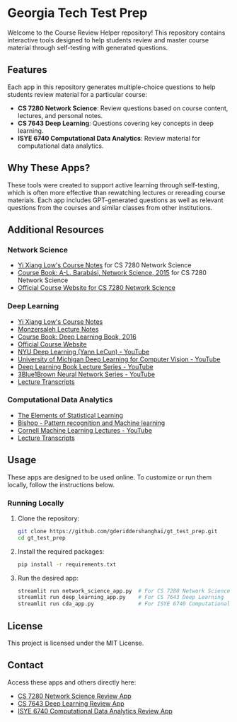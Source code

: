 # Georgia Tech Test Prep

Welcome to the Course Review Helper repository! This repository contains interactive tools designed to help students review and master course material through self-testing with generated questions.

## Features

Each app in this repository generates multiple-choice questions to help students review material for a particular course:

- **CS 7280 Network Science**: Review questions based on course content, lectures, and personal notes.
- **CS 7643 Deep Learning**: Questions covering key concepts in deep learning.
- **ISYE 6740 Computational Data Analytics**: Review material for computational data analytics.

## Why These Apps?

These tools were created to support active learning through self-testing, which is often more effective than rewatching lectures or rereading course materials. Each app includes GPT-generated questions as well as relevant questions from the courses and similar classes from other institutions.

## Additional Resources

### Network Science
- [Yi Xiang Low's Course Notes](https://lowyx.com/posts/gt-networkscience-notes/) for CS 7280 Network Science
- [Course Book: A-L. Barabási, Network Science, 2015](https://networksciencebook.com/) for CS 7280 Network Science
- [Official Course Website for CS 7280 Network Science](https://omscs.gatech.edu/cs-7280-network-science)

### Deep Learning
- [Yi Xiang Low's Course Notes](https://lowyx.com/posts/gt-dl-notes/)
- [Monzersaleh Lecture Notes](https://monzersaleh.github.io/GeorgiaTech/CS7643_DeepLearning.html)
- [Course Book: Deep Learning Book, 2016](https://www.deeplearningbook.org/)
- [Official Course Website](https://omscs.gatech.edu/cs-7643-deep-learning)
- [NYU Deep Learning (Yann LeCun) - YouTube](https://www.youtube.com/watch?v=mTtDfKgLm54&list=PLLHTzKZzVU9e6xUfG10TkTWApKSZCzuBI)
- [University of Michigan Deep Learning for Computer Vision - YouTube](https://www.youtube.com/watch?v=dJYGatp4SvA&list=PL5-TkQAfAZFbzxjBHtzdVCWE0Zbhomg7r)
- [Deep Learning Book Lecture Series - YouTube](https://www.youtube.com/playlist?list=PLbBjZEwyU7W1CDs3Vx_GOJ9b3EgYQB3GE)
- [3Blue1Brown Neural Network Series - YouTube](https://www.youtube.com/watch?v=aircAruvnKk&list=PLZHQObOWTQDNU6R1_67000Dx_ZCJB-3pi)
- [Lecture Transcripts](https://docs.google.com/document/d/1pDB-TrvQU5plKyQM54X_VYztze5gRpjz/edit?usp=sharing&ouid=105353834096756704207&rtpof=true&sd=true)


### Computational Data Analytics
- [The Elements of Statistical Learning](https://hastie.su.domains/Papers/ESLII.pdf)
- [Bishop - Pattern recognition and Machine learning](https://www.academia.edu/44025931/Pattern_recognition_and_Machine_learning)
- [Cornell Machine Learning Lectures - YouTube](https://www.youtube.com/watch?v=MrLPzBxG95I&list=PLl8OlHZGYOQ7bkVbuRthEsaLr7bONzbXS)
- [Lecture Transcripts](https://docs.google.com/document/d/1gwVNENEzxL45mlCm2Oy_p61ElFqfiqQB/edit#heading=h.2v13rmc85j9c)


## Usage

These apps are designed to be used online. To customize or run them locally, follow the instructions below.

### Running Locally

1. Clone the repository:
    ```bash
    git clone https://github.com/gderiddershanghai/gt_test_prep.git
    cd gt_test_prep
    ```

2. Install the required packages:
    ```bash
    pip install -r requirements.txt
    ```

3. Run the desired app:
    ```bash
    streamlit run network_science_app.py  # For CS 7280 Network Science
    streamlit run deep_learning_app.py    # For CS 7643 Deep Learning
    streamlit run cda_app.py              # For ISYE 6740 Computational Data Analytics
    ```

## License

This project is licensed under the MIT License.

## Contact

Access these apps and others directly here:
- [CS 7280 Network Science Review App](https://www.google.com)
- [CS 7643 Deep Learning Review App](https://www.google.com)
- [ISYE 6740 Computational Data Analytics Review App](https://www.google.com)
